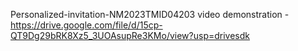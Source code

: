  Personalized-invitation-NM2023TMID04203
 video demonstration -https://drive.google.com/file/d/15cp-QT9Dg29bRK8Xz5_3UOAsupRe3KMo/view?usp=drivesdk
